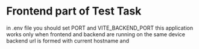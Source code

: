 # Frontend part of Test Task

in .env file you should set PORT and VITE_BACKEND_PORT
this application works only when frontend and backend are running on the same device
backend url is formed with current hostname and
